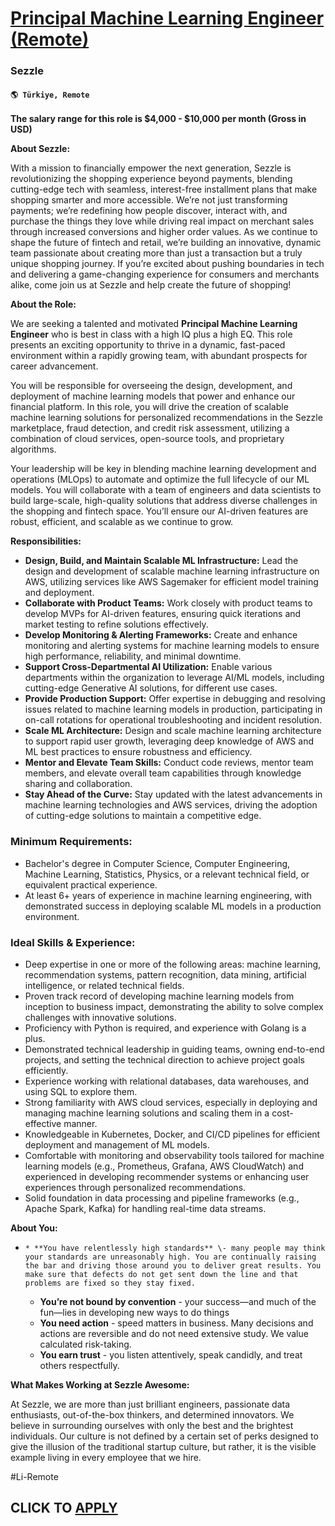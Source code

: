 # [Principal Machine Learning Engineer (Remote)](https://www.remotewlb.com/apply/principal-machine-learning-engineer-remote)  
### Sezzle  
#### `🌎 Türkiye, Remote`  

**The salary range for this role is $4,000 - $10,000 per month (Gross in USD)**

**About Sezzle:**

With a mission to financially empower the next generation, Sezzle is revolutionizing the shopping experience beyond payments, blending cutting-edge tech with seamless, interest-free installment plans that make shopping smarter and more accessible. We’re not just transforming payments; we’re redefining how people discover, interact with, and purchase the things they love while driving real impact on merchant sales through increased conversions and higher order values. As we continue to shape the future of fintech and retail, we’re building an innovative, dynamic team passionate about creating more than just a transaction but a truly unique shopping journey. If you’re excited about pushing boundaries in tech and delivering a game-changing experience for consumers and merchants alike, come join us at Sezzle and help create the future of shopping!

**About the Role:**

We are seeking a talented and motivated **Principal Machine Learning Engineer** who is best in class with a high IQ plus a high EQ. This role presents an exciting opportunity to thrive in a dynamic, fast-paced environment within a rapidly growing team, with abundant prospects for career advancement.

You will be responsible for overseeing the design, development, and deployment of machine learning models that power and enhance our financial platform. In this role, you will drive the creation of scalable machine learning solutions for personalized recommendations in the Sezzle marketplace, fraud detection, and credit risk assessment, utilizing a combination of cloud services, open-source tools, and proprietary algorithms.

Your leadership will be key in blending machine learning development and operations (MLOps) to automate and optimize the full lifecycle of our ML models. You will collaborate with a team of engineers and data scientists to build large-scale, high-quality solutions that address diverse challenges in the shopping and fintech space. You’ll ensure our AI-driven features are robust, efficient, and scalable as we continue to grow.

**Responsibilities:**

  * **Design, Build, and Maintain Scalable ML Infrastructure:** Lead the design and development of scalable machine learning infrastructure on AWS, utilizing services like AWS Sagemaker for efficient model training and deployment.
  * **Collaborate with Product Teams:** Work closely with product teams to develop MVPs for AI-driven features, ensuring quick iterations and market testing to refine solutions effectively.
  * **Develop Monitoring & Alerting Frameworks:** Create and enhance monitoring and alerting systems for machine learning models to ensure high performance, reliability, and minimal downtime.
  * **Support Cross-Departmental AI Utilization:** Enable various departments within the organization to leverage AI/ML models, including cutting-edge Generative AI solutions, for different use cases.
  * **Provide Production Support:** Offer expertise in debugging and resolving issues related to machine learning models in production, participating in on-call rotations for operational troubleshooting and incident resolution.
  * **Scale ML Architecture:** Design and scale machine learning architecture to support rapid user growth, leveraging deep knowledge of AWS and ML best practices to ensure robustness and efficiency.
  * **Mentor and Elevate Team Skills:** Conduct code reviews, mentor team members, and elevate overall team capabilities through knowledge sharing and collaboration.
  * **Stay Ahead of the Curve:** Stay updated with the latest advancements in machine learning technologies and AWS services, driving the adoption of cutting-edge solutions to maintain a competitive edge.

### **Minimum Requirements:**

  * Bachelor's degree in Computer Science, Computer Engineering, Machine Learning, Statistics, Physics, or a relevant technical field, or equivalent practical experience.
  * At least 6+ years of experience in machine learning engineering, with demonstrated success in deploying scalable ML models in a production environment.

### **Ideal Skills & Experience:**

  * Deep expertise in one or more of the following areas: machine learning, recommendation systems, pattern recognition, data mining, artificial intelligence, or related technical fields.
  * Proven track record of developing machine learning models from inception to business impact, demonstrating the ability to solve complex challenges with innovative solutions.
  * Proficiency with Python is required, and experience with Golang is a plus.
  * Demonstrated technical leadership in guiding teams, owning end-to-end projects, and setting the technical direction to achieve project goals efficiently.
  * Experience working with relational databases, data warehouses, and using SQL to explore them.
  * Strong familiarity with AWS cloud services, especially in deploying and managing machine learning solutions and scaling them in a cost-effective manner.
  * Knowledgeable in Kubernetes, Docker, and CI/CD pipelines for efficient deployment and management of ML models.
  * Comfortable with monitoring and observability tools tailored for machine learning models (e.g., Prometheus, Grafana, AWS CloudWatch) and experienced in developing recommender systems or enhancing user experiences through personalized recommendations.
  * Solid foundation in data processing and pipeline frameworks (e.g., Apache Spark, Kafka) for handling real-time data streams.

**About You:**

  *     * **You have relentlessly high standards** \- many people may think your standards are unreasonably high. You are continually raising the bar and driving those around you to deliver great results. You make sure that defects do not get sent down the line and that problems are fixed so they stay fixed.
    * **You’re not bound by convention** \- your success—and much of the fun—lies in developing new ways to do things
    * **You need action** \- speed matters in business. Many decisions and actions are reversible and do not need extensive study. We value calculated risk-taking.
    * **You earn trust** \- you listen attentively, speak candidly, and treat others respectfully.

**What Makes Working at Sezzle Awesome:**

At Sezzle, we are more than just brilliant engineers, passionate data enthusiasts, out-of-the-box thinkers, and determined innovators. We believe in surrounding ourselves with only the best and the brightest individuals. Our culture is not defined by a certain set of perks designed to give the illusion of the traditional startup culture, but rather, it is the visible example living in every employee that we hire.

#Li-Remote

  
## CLICK TO [APPLY](https://www.remotewlb.com/apply/principal-machine-learning-engineer-remote)

